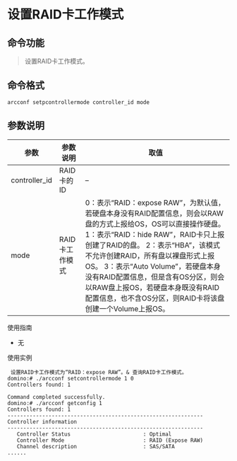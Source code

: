 # 设置RAID卡工作模式

## 命令功能
>设置RAID卡工作模式。

## 命令格式
`arcconf setpcontrollermode controller_id mode`

## 参数说明
| 参数| 参数说明| 取值|
| ---- | ---- | ----|
| controller_id | RAID卡的ID | –|
| mode | RAID卡工作模式 | 0：表示“RAID：expose RAW”，为默认值，若硬盘本身没有RAID配置信息，则会以RAW盘的方式上报给OS，OS可以直接操作硬盘。 1：表示“RAID：hide RAW”，RAID卡只上报创建了RAID的盘。 2：表示“HBA”，该模式不允许创建RAID，所有盘以裸盘形式上报OS。 3：表示“Auto Volume”，若硬盘本身没有RAID配置信息，但是含有OS分区，则会以RAW盘上报OS，若硬盘本身既没有RAID配置信息，也不含OS分区，则RAID卡将该盘创建一个Volume上报OS。|

使用指南
- 无

使用实例
~~~
 设置RAID卡工作模式为“RAID：expose RAW”。& 查询RAID卡工作模式。
domino:# ./arcconf setcontrollermode 1 0
Controllers found: 1 

Command completed successfully.
domino:# ./arcconf getconfig 1
Controllers found: 1 
-------------------------------------------------------------- 
Controller information 
-------------------------------------------------------------- 
   Controller Status                       : Optimal 
   Controller Mode                         : RAID (Expose RAW)
   Channel description                     : SAS/SATA 
......
~~~
